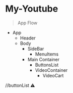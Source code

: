 # My-Youtube

> App Flow

- App
  - Header
  - Body
    - SideBar
      - MenuItems
    - Main Container
      - ButtonsList
      - VideoContainer
        - VideoCart

//buttonList ⚠️
